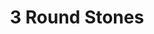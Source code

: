 ---
logohandle: 3roundstones
sort: 3roundstones
title: 3 Round Stones
twitter: https://x.com/3roundstones
website: http://3roundstones.com/index/index.html
---